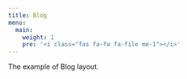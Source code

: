 ```yaml
---
title: Blog
menu:
  main:
    weight: 1
    pre: '<i class="fas fa-fw fa-file me-1"></i>'
---
```


The example of Blog layout.
